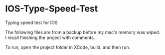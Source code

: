 # IOS-Type-Speed-Test
Typing speed test for IOS

The following files are from a backup before my mac's memory was wiped. I recall finishing the project with comments.

To run, open the project folder in XCode, build, and then run.

